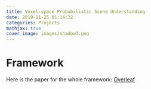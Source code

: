 ```yaml
---
title: Voxel-space Probabilistic Scene Understanding
date: 2019-11-25 01:14:32
categories: Projects
mathjax: true
cover_image: images/shadow1.png
---
```


# Framework
Here is the paper for the whole framework: [Overleaf](https://www.overleaf.com/read/bztnnkmnsqkb)